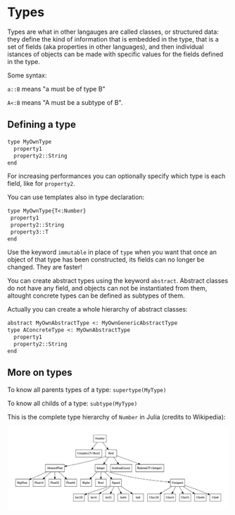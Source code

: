 # Types

Types are what in other langauges are called classes, or structured data: they define the kind of information that is embedded in the type, that is a set of fields (aka properties in other languages), and then individual istances of objects can be made with specific values for the fields defined in the type.

Some syntax:

`a::B` means "a must be of type B"

`A<:B` means "A must be a subtype of B".

## Defining a type

```
type MyOwnType
  property1
  property2::String
end
```

For increasing performances you can optionally specify which type is each field, like for `property2`.

You can use templates also in type declaration:

```
type MyOwnType{T<:Number}
 property1
 property2::String
 property3::T
end
```

Use the keyword `immutable` in place of `type` when you want that once an object of that type has been constructed, its fields can no longer be changed. They are faster!

You can create abstract types using the keyword `abstract`. Abstract classes do not have any field, and objects can not be instantiated from them, altought concrete types can be defined as subtypes of them.

Actually you can create a whole hierarchy of abstract classes:

```
abstract MyOwnAbstractType <: MyOwnGenericAbstractType
type AConcreteType <: MyOwnAbstractType
  property1
  property2::String
end
```





## More on types

To know all parents types of a type:  `supertype(MyType)`

To know all childs of a type:  `subtype(MyType)`

This is the complete type hierarchy of `Number` in Julia (credits to Wikipedia):

![](/imgs/type_hierarchy_for_julia_numbers.png)










